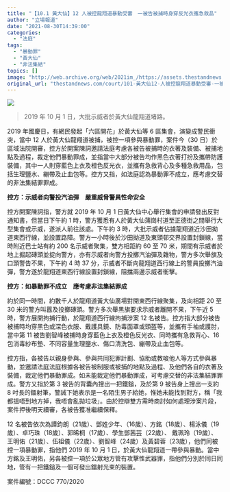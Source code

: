 ```yaml
---
title: "【10.1 黃大仙】12 人被控龍翔道暴動受審　一被告被捕時身穿反光衣攜急救品"
author: "立場報道"
date: "2021-08-30T14:39:00"
categories:
  - "法庭"
tags:
  - "暴動罪"
  - "黃大仙"
  - "非法集結"
topics: []
image: "http://web.archive.org/web/2021im_/https://assets.thestandnews.com/media/photos/wongtaisin-road_E0Y1M_pF6zZ.png"
original_url: "thestandnews.com/court/101-黃大仙12-人被控龍翔道暴動受審-一被告被捕時身穿反光衣攜急救品"
---
```

![](http://web.archive.org/web/2021im_/https://assets.thestandnews.com/media/photos/wongtaisin-road_E0Y1M_pF6zZ.png)
> 2019 年 10 月 1 日，大批示威者於黃大仙龍翔道堵路。

2019 年國慶日，有網民發起「六區開花」於黃大仙等 6 區集會，演變成警民衝突，當中 12 人於黃大仙龍翔道被捕，被控一項參與暴動罪，案件今（30 日）於區域法院開審，控方於開案陳詞邀請法庭考慮各被告被捕時的衣著及裝備、被捕地點及過程，裁定他們暴動罪成，並指當中大部分被告均作黑色衣著打扮及攜帶防護裝備，其中一人則穿藍色上衣及橙色反光衣，並攜有急救背心及多種急救用品，包括生理鹽水、繃帶及止血包等。控方又指，如法庭認為暴動罪不成立，應考慮交替的非法集結罪罪成。

**控方：示威者向警投汽油彈　嚴重威脅警員性命安全**

控方開案陳詞指，警方就 2019 年 10 月 1 日黃大仙中心舉行集會的申請發出反對通知書，但當日下午約 1 時，警方獲悉有人於黃大仙蒲崗村道至正德街之間舉行大型集會或示威，遂派人前往該處。下午約 3 時，大批示威者佔據龍翔道近沙田拗道東西行線，並設置路障。警方一小時後於沙田拗道及東頭邨交界設置封鎖線，當時附近巴士站有約 200 名示威者聚集，雙方相距約 60 至 70 米，期間有示威者於地上掘起磚頭並掟向警方，亦有示威者向警方投擲汽油彈及雜物，警方多次舉旗及口頭警告不果，下午約 4 時 37 分，示威者不斷向龍翔道西行線上的警員投擲汽油彈，警方遂於龍翔道東西行線設置封鎖線，阻擋兩邊示威者衝擊。

**控方：如暴動罪不成立　應考慮非法集結罪成**

約於同一時間，約數千人於龍翔道黃大仙廣場對開東西行線聚集，及向相距 20 至 30 米的警方叫囂及投擲磚頭。警方多次舉黑旗要求示威者離開不果，下午近 5 時，警方展開拘捕行動，於龍翔道西行線拘捕涉案 12 名被告。控方指大部分被告被捕時均穿黑色或深色衣服、戴護具鏡、防毒面罩或頭盔等，並攜有手袖或護肘，當中第 11 被告劉智峰被捕時身穿藍色上衣及橙色反光衣、同時攜有急救背心、16 包消毒紗布墊、不同容量生理鹽水、傷口清洗包、繃帶及止血包等。

控方指，各被告以親身參與、參與共同犯罪計劃、協助或教唆他人等方式參與暴動，並邀請法庭法庭根據各被告被制服或被捕的地點及過程、及他們各自的衣著及裝備，裁定他們暴動罪成。如未能裁定他們暴動罪成，可考慮交替的非法集結罪罪成。警方又指於第 3 被告的背囊內搜出一把鐵鎚，及於第 9 被告身上搜出一支約 8 吋長的鐳射筆，警誡下她表示是一名陌生男子給她，惟她未能找到對方，稱「我都搵唔到地方掉，我唔會亂拋垃圾」。由於控辯雙方需時商討如何處理涉案片段，案件押後明天續審，各被告獲准繼續保釋。

12 名被告依次為譚鈞朗（21歲）、鄧姓少年、（16歲）、方銘（18歲）、楊泳儀（19歲）、卓巧珠（18歲）、郭晞桐（17歲）、學生鄧茜芸（22歲）、 戴珮玲（19歲）、王明佑（21歲）、伍祖儀（22歲）、劉智峰（24歲）及黃碧蓉（23歲），他們同被控一項暴動罪，指他們 2019 年 10 月 1 日，於黃大仙龍翔道一帶參與暴動。當中方銘及王明佑，另各被控一項於公眾地方管有攻擊性武器罪，指他們分別於同日同地，管有一把鐵鎚及一個可發出鐳射光束的裝置。

案件編號：DCCC 770/2020